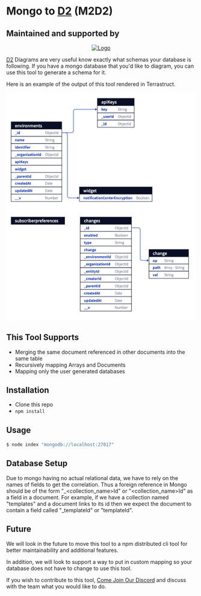 # Mongo to [D2](https://github.com/terrastruct/d2#related) (M2D2)

## Maintained and supported by

<div align="center">
  <a href="https://novu.co" target="_blank">
  <picture>
    <source media="(prefers-color-scheme: dark)" srcset="https://user-images.githubusercontent.com/2233092/213641039-220ac15f-f367-4d13-9eaf-56e79433b8c1.png">
    <img src="https://user-images.githubusercontent.com/2233092/213641043-3bbb3f21-3c53-4e67-afe5-755aeb222159.png" width="280" alt="Logo"/>
  </picture>
  </a>
</div>

[D2](https://github.com/terrastruct/d2) Diagrams are very useful know exactly what schemas your database is following.
If you have a mongo database that you'd like to diagram, you can use this tool to generate a schema for it.

Here is an example of the output of this tool rendered in Terrastruct. 

![Example](./example.png)

## This Tool Supports
- Merging the same document referenced in other documents into the same table
- Recursively mapping Arrays and Documents
- Mapping only the user generated databases

## Installation

- Clone this repo
- `npm install`

## Usage

```sh
$ node index "mongodb://localhost:27017"
```

## Database Setup

Due to mongo having no actual relational data, we have to rely on the names of fields to get the correlation.
Thus a foreign reference in Mongo should be of the form "_<collection_name>Id" or "<collection_name>Id" as a field in a document.
For example, if we have a collection named "templates" and a document links to its id 
then we expect the document to contain a field called "_templateId" or "templateId".


## Future

We will look in the future to move this tool to a npm distributed cli tool for better maintainability
and additional features.

In addition, we will look to support a way to put in custom mapping so your database does not have to change to use this tool.
 
If you wish to contribute to this tool, <a href="https://discord.novu.co">Come Join Our Discord</a> 
and discuss with the team what you would like to do. 
